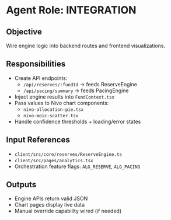 # Agent Role: INTEGRATION

## Objective
Wire engine logic into backend routes and frontend visualizations.

## Responsibilities
- Create API endpoints:
  - `/api/reserves/:fundId` → feeds ReserveEngine
  - `/api/pacing/summary` → feeds PacingEngine
- Inject engine results into `FundContext.tsx`
- Pass values to Nivo chart components:
  - `nivo-allocation-pie.tsx`
  - `nivo-moic-scatter.tsx`
- Handle confidence thresholds + loading/error states

## Input References
- `client/src/core/reserves/ReserveEngine.ts`
- `client/src/pages/analytics.tsx`
- Orchestration feature flags: `ALG_RESERVE`, `ALG_PACING`

## Outputs
- Engine APIs return valid JSON
- Chart pages display live data
- Manual override capability wired (if needed)